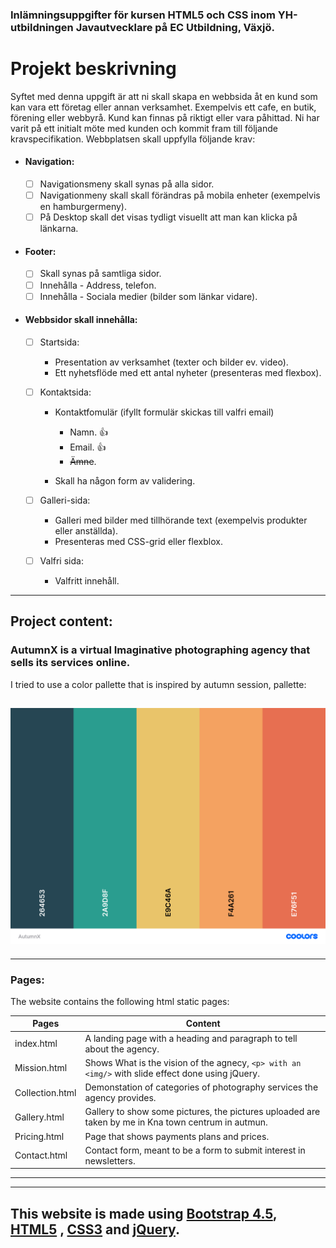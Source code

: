 ### Inlämningsuppgifter för kursen HTML5 och CSS inom YH-utbildningen Javautvecklare på EC Utbildning, Växjö.

# Projekt beskrivning

Syftet med denna uppgift är att ni skall skapa en webbsida åt en kund som kan vara ett företag eller annan verksamhet.
Exempelvis ett cafe, en butik, förening eller webbyrå. Kund kan finnas på riktigt eller vara påhittad. Ni har varit på
ett initialt möte med kunden och kommit fram till följande kravspecifikation. Webbplatsen skall uppfylla följande krav:

- #### Navigation:

  - [ ] Navigationsmeny skall synas på alla sidor.
  - [ ] Navigationmeny skall skall förändras på mobila enheter (exempelvis en hamburgermeny).
  - [ ] På Desktop skall det visas tydligt visuellt att man kan klicka på länkarna.

- #### Footer:

  - [ ] Skall synas på samtliga sidor.
  - [ ] Innehålla - Address, telefon.
  - [ ] Innehålla - Sociala medier (bilder som länkar vidare).

- #### Webbsidor skall innehålla:

  - [ ] Startsida:

    - Presentation av verksamhet (texter och bilder ev. video).
    - Ett nyhetsflöde med ett antal nyheter (presenteras med flexbox).

  - [ ] Kontaktsida:

    - Kontaktfomulär (ifyllt formulär skickas till valfri email)

      - Namn. :+1:
      - Email. :+1:
      - ~~Ämne~~.

    - Skall ha någon form av validering.

  - [ ] Galleri-sida:

    - Galleri med bilder med tillhörande text (exempelvis produkter eller anställda).
    - Presenteras med CSS-grid eller flexblox.

  - [ ] Valfri sida:
    - Valfritt innehåll.

---

## Project content:

### AutumnX is a virtual Imaginative photographing agency that sells its services online.

I tried to use a color pallette that is inspired by autumn session, pallette:

## ![Image of Pallette](./images/AutumnX.png)

---

### Pages:

The website contains the following html static pages:

| Pages           | Content                                                                                             |
| --------------- | --------------------------------------------------------------------------------------------------- |
| index.html      | A landing page with a heading and paragraph to tell about the agency.                               |
| Mission.html    | Shows What is the vision of the agnecy, `<p> with an <img/>` with slide effect done using jQuery.   |
| Collection.html | Demonstation of categories of photography services the agency provides.                             |
| Gallery.html    | Gallery to show some pictures, the pictures uploaded are taken by me in Kna town centrum in autmun. |
| Pricing.html    | Page that shows payments plans and prices.                                                          |
| Contact.html    | Contact form, meant to be a form to submit interest in newsletters.                                 |

---

---

## This website is made using [Bootstrap 4.5](https://getbootstrap.com/), [HTML5](https://developer.mozilla.org/en-US/docs/Learn/HTML) , [CSS3](https://developer.mozilla.org/en-US/docs/Web/CSS) and [jQuery](https://jquery.com/).
